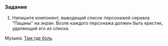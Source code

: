 ### Задание

1. Напишите компонент, выводящий список персонажей сериала "Пацаны" на экран. Возле каждого персонажа должен быть крестик, удаляющий его из списка.

Музыка: [Там где боль](https://www.youtube.com/watch?v=XV-SXUAnAVg&ab_channel=Dreadwing)